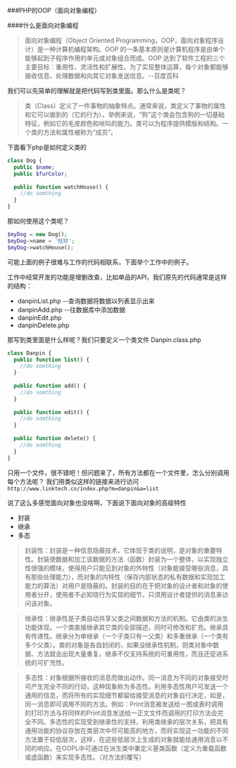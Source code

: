 ###PHP的OOP（面向对象编程）

####什么是面向对象编程

>面向对象编程（Object Oriented Programming，OOP，面向对象程序设计）是一种计算机编程架构。OOP 的一条基本原则是计算机程序是由单个能够起到子程序作用的单元或对象组合而成。OOP 达到了软件工程的三个主要目标：重用性、灵活性和扩展性。为了实现整体运算，每个对象都能够接收信息、处理数据和向其它对象发送信息。--百度百科

我们可以先简单的理解就是把代码写到类里面。那么什么是类呢？

>类（Class）定义了一件事物的抽象特点。通常来说，类定义了事物的属性和它可以做到的（它的行为）。举例来说，“狗”这个类会包含狗的一切基础特征，例如它的毛皮颜色和吠叫的能力。类可以为程序提供模版和结构。一个类的方法和属性被称为“成员”。

下面看下php是如何定义类的

```php
class Dog {
  public $name;
  public $furColor;
  
  public function watchHouse() {
    //do somthing
  }
}  
```

那如何使用这个类呢？

```php
$myDog = new Dog();
$myDog->name = '旺财';
$myDog->watchHouse();
```

可能上面的例子很难与工作的代码相联系，下面举个工作中的例子。

工作中经常开发的功能是增删改查，比如单品的API，我们原先的代码通常是这样的结构：

* danpinList.php  --查询数据将数据以列表显示出来
* danpinAdd.php   --往数据库中添加数据
* danpinEdit.php
* danpinDelete.php

那写到类里面是什么样呢？我们只要定义一个类文件 Danpin.class.php

```php
class Danpin {
  public function list() {
    //do somthing
  }
  
  public function add() {
    //do somthing
  }
  
  public function edit() {
    //do somthing
  }
  
  public function delete() {
    //do somthing
  }
}
```

只用一个文件，很不错吧！但问题来了，所有方法都在一个文件里，怎么分别调用每个方法呢？
我们用类似这样的链接来进行访问`http://www.linktech.cn/index.php?m=danpin&a=list`

说了这么多感觉面向对象也没啥啊，下面说下面向对象的高级特性
* 封装
* 继承
* 多态

>封装性：封装是一种信息隐蔽技术，它体现于类的说明，是对象的重要特性。封装使数据和加工该数据的方法（函数）封装为一个整体，以实现独立性很强的模块，使得用户只能见到对象的外特性（对象能接受哪些消息，具有那些处理能力），而对象的内特性（保存内部状态的私有数据和实现加工能力的算法）对用户是隐蔽的。封装的目的在于把对象的设计者和对象的使用者分开，使用者不必知晓行为实现的细节，只须用设计者提供的消息来访问该对象。

>继承性：继承性是子类自动共享父类之间数据和方法的机制。它由类的派生功能体现。一个类直接继承其它类的全部描述，同时可修改和扩充。继承具有传递性。继承分为单继承（一个子类只有一父类）和多重继承（一个类有多个父类）。类的对象是各自封闭的，如果没继承性机制，则类对象中数据、方法就会出现大量重复。继承不仅支持系统的可重用性，而且还促进系统的可扩充性。

>多态性：对象根据所接收的消息而做出动作。同一消息为不同的对象接受时可产生完全不同的行动，这种现象称为多态性。利用多态性用户可发送一个通用的信息，而将所有的实现细节都留给接受消息的对象自行决定，如是，同一消息即可调用不同的方法。例如：Print消息被发送给一图或表时调用的打印方法与将同样的Print消息发送给一正文文件而调用的打印方法会完全不同。多态性的实现受到继承性的支持，利用类继承的层次关系，把具有通用功能的协议存放在类层次中尽可能高的地方，而将实现这一功能的不同方法置于较低层次，这样，在这些低层次上生成的对象就能给通用消息以不同的响应。在OOPL中可通过在派生类中重定义基类函数（定义为重载函数或虚函数）来实现多态性。（对方法的覆写）
